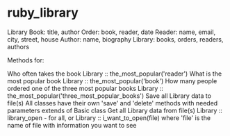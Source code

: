 ﻿# ruby_library

Library
Book: title, author 
Order: book, reader, date
Reader: name, email, city, street, house
Author: name, biography
Library: books, orders, readers, authors

Methods for:

Who often takes the book           Library :: the_most_popular('reader')
What is the most popular book      Library :: the_most_popular('book')
How many people ordered one of the 
three most popular books           Library :: the_most_popular('three_most_popular_books')
Save all Library data to file(s)   All classes have their own 'save' and 'delete' methods with needed parameters extends of Basic class
Get all Library data from file(s)  Library :: library_open  - for all, or Library :: i_want_to_open(file) 
                                   where 'file' is the name of file with information you want to see 


